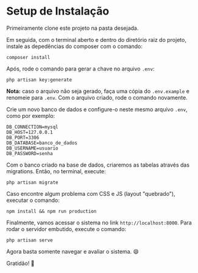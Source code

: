 # Setup de Instalação


Primeiramente clone este projeto na pasta desejada.

Em seguida, com o terminal aberto e dentro do diretório raiz do projeto, instale 
as depedências do composer com o comando:

```
composer install
```


Após, rode o comando para gerar a chave no arquivo `.env`:
```
php artisan key:generate
```
**Nota:** caso o arquivo não seja gerado, faça uma cópia do `.env.example` e renomeie para  `.env`. Com o arquivo criado, rode o comando novamente.

Crie um novo banco de dados e configure-o neste mesmo arquivo `.env`, como por exemplo:

```dotenv
DB_CONNECTION=mysql
DB_HOST=127.0.0.1
DB_PORT=3306
DB_DATABASE=banco_de_dados
DB_USERNAME=usuario
DB_PASSWORD=senha
```
Com o banco criado na base de dados, criaremos as tabelas através das migrations.
Então, no terminal, execute:

```
php artisan migrate
```

Caso encontre algum problema com CSS e JS (layout "quebrado"), executar o comando:

```
npm install && npm run production
```

Finalmente, vamos acessar o sistema no link `http://localhost:8000`. Para rodar o servidor embutido, execute o comando:

```
php artisan serve
```

Agora basta somente navegar e avaliar o sistema. :smile:

Gratidão! :pray:  
